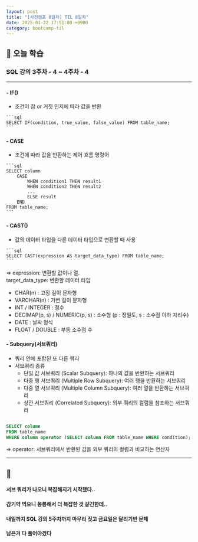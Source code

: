 ```yaml
---
layout: post
title: "[사전캠프 8일차] TIL 8일차"
date: 2025-01-22 17:51:00 +0900
category: bootcamp-til
---
```


## 📖 오늘 학습
### SQL 강의 3주차 - 4 ~ 4주차 - 4

<!-- #### 📃  -->

---

#### - IF()
- 조건이 참 or 거짓 인지에 따라 값을 반환
>
    ```sql
    SELECT IF(condition, true_value, false_value) FROM table_name;
    ```

#### - CASE
- 조건에 따라 값을 반환하는 제어 흐름 명령어
>
    ```sql
    SELECT column
        CASE
            WHEN condition1 THEN result1
            WHEN condition2 THEN result2
            ...
            ELSE result
        END
    FROM table_name;
    ```

#### - CAST()
- 값의 데이터 타입을 다른 데이터 타입으로 변환할 때 사용
>
    ```sql
    SELECT CAST(expression AS target_data_type) FROM table_name;
    ```
=> expression: 변환할 값이나 열.  
target_data_type: 변환할 데이터 타입

- CHAR(n) : 고정 길이 문자형
- VARCHAR(n) : 가변 길이 문자형
- INT / INTEGER : 정수
- DECIMAP(p, s) / NUMERIC(p, s) : 소수형 (p : 정밀도, s : 소수점 이하 자리수)
- DATE : 날짜 형식
- FLOAT / DOUBLE : 부동 소수점 수

#### - Subquery(서브쿼리)
- 쿼리 안에 포함된 또 다른 쿼리
- 서브쿼리 종류
    - 단일 값 서브쿼리 (Scalar Subquery): 하나의 값을 반환하는 서브쿼리
    - 다중 행 서브쿼리 (Multiple Row Subquery): 여러 행을 반환하는 서브쿼리
    - 다중 열 서브쿼리 (Multiple Column Subquery): 여러 열을 반환하는 서브쿼리
    - 상관 서브쿼리 (Correlated Subquery): 외부 쿼리의 컬럼을 참조하는 서브쿼리

>
```
```
```sql
SELECT column
FROM table_name
WHERE column operator (SELECT column FROM table_name WHERE condition);
```
=> operator: 서브쿼리에서 반환된 값을 외부 쿼리의 컬럼과 비교하는 연산자

---

## 💬

#### 서브 쿼리가 나오니 복잡해지기 시작했다..
#### 감기약 먹으니 몽롱해서 더 복잡한 것 같긴한데..
#### 내일까지 SQL 강의 5주차까지 마무리 짓고 금요일은 달리기반 문제
#### 남은거 다 풀어야겠다
